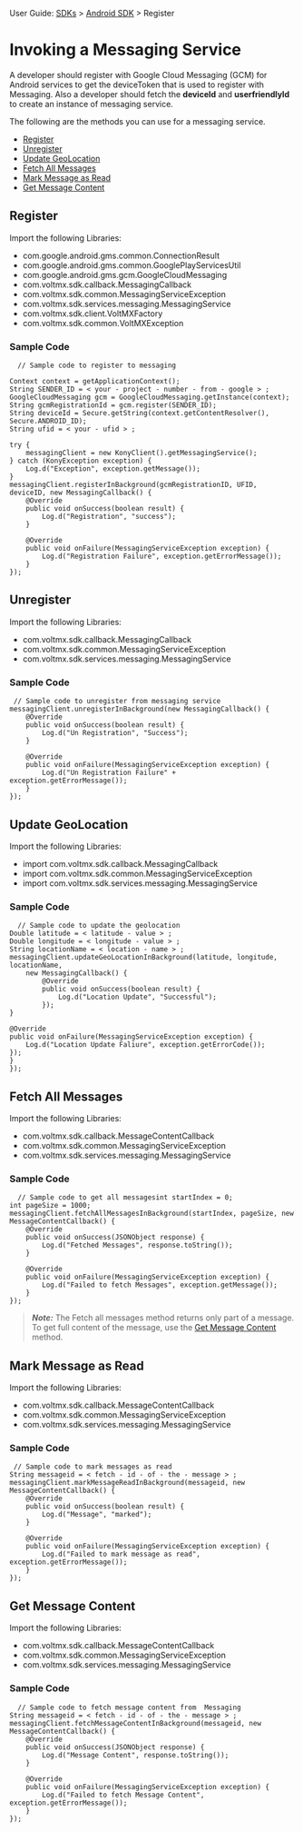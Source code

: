                               

User Guide: [SDKs](../Foundry_SDKs.md) > [Android SDK](Installing_Android_SDK.md) > Register

Invoking a Messaging Service
============================

A developer should register with Google Cloud Messaging (GCM) for Android services to get the deviceToken that is used to register with Messaging. Also a developer should fetch the **deviceId** and **userfriendlyId** to create an instance of messaging service.

The following are the methods you can use for a messaging service.

*   [Register](#register)
*   [Unregister](#unregister)
*   [Update GeoLocation](#update-geolocation)
*   [Fetch All Messages](#fetch-all-messages)
*   [Mark Message as Read](#mark-message-as-read)
*   [Get Message Content](#get-message-content)

Register
--------

Import the following Libraries:

*   com.google.android.gms.common.ConnectionResult
*   com.google.android.gms.common.GooglePlayServicesUtil
*   com.google.android.gms.gcm.GoogleCloudMessaging
*   com.voltmx.sdk.callback.MessagingCallback
*   com.voltmx.sdk.common.MessagingServiceException
*   com.voltmx.sdk.services.messaging.MessagingService
*   com.voltmx.sdk.client.VoltMXFactory
*   com.voltmx.sdk.common.VoltMXException

### Sample Code

```
  // Sample code to register to messaging 

Context context = getApplicationContext();
String SENDER_ID = < your - project - number - from - google > ;
GoogleCloudMessaging gcm = GoogleCloudMessaging.getInstance(context);
String gcmRegistrationId = gcm.register(SENDER_ID);
String deviceId = Secure.getString(context.getContentResolver(), Secure.ANDROID_ID);
String ufid = < your - ufid > ;

try {
    messagingClient = new KonyClient().getMessagingService();
} catch (KonyException exception) {
    Log.d("Exception", exception.getMessage());
}
messagingClient.registerInBackground(gcmRegistrationID, UFID, deviceID, new MessagingCallback() {
    @Override
    public void onSuccess(boolean result) {
        Log.d("Registration", "success");
    }

    @Override
    public void onFailure(MessagingServiceException exception) {
        Log.d("Registration Failure", exception.getErrorMessage());
    }
});
```

Unregister
----------

Import the following Libraries:

*   com.voltmx.sdk.callback.MessagingCallback
*   com.voltmx.sdk.common.MessagingServiceException
*   com.voltmx.sdk.services.messaging.MessagingService

### Sample Code

```
 // Sample code to unregister from messaging service
messagingClient.unregisterInBackground(new MessagingCallback() {
    @Override
    public void onSuccess(boolean result) {
        Log.d("Un Registration", "Success");
    }

    @Override
    public void onFailure(MessagingServiceException exception) {
        Log.d("Un Registration Failure" + exception.getErrorMessage());
    }
});
```

Update GeoLocation
------------------

Import the following Libraries:

*   import com.voltmx.sdk.callback.MessagingCallback
*   import com.voltmx.sdk.common.MessagingServiceException
*   import com.voltmx.sdk.services.messaging.MessagingService

### Sample Code

```
  // Sample code to update the geolocation
Double latitude = < latitude - value > ;
Double longitude = < longitude - value > ;
String locationName = < location - name > ;
messagingClient.updateGeoLocationInBackground(latitude, longitude, locationName,
    new MessagingCallback() {
        @Override
        public void onSuccess(boolean result) {
            Log.d("Location Update", "Successful");
        });
}

@Override
public void onFailure(MessagingServiceException exception) {
    Log.d("Location Update Faliure", exception.getErrorCode());
});
}
});
```

Fetch All Messages
------------------

Import the following Libraries:

*   com.voltmx.sdk.callback.MessageContentCallback
*   com.voltmx.sdk.common.MessagingServiceException
*   com.voltmx.sdk.services.messaging.MessagingService

### Sample Code

```
  // Sample code to get all messagesint startIndex = 0;
int pageSize = 1000;
messagingClient.fetchAllMessagesInBackground(startIndex, pageSize, new MessageContentCallback() {
    @Override
    public void onSuccess(JSONObject response) {
        Log.d("Fetched Messages", response.toString());
    }

    @Override
    public void onFailure(MessagingServiceException exception) {
        Log.d("Failed to fetch Messages", exception.getMessage());
    }
});
```

> **_Note:_** The Fetch all messages method returns only part of a message. To get full content of the message, use the [Get Message Content](#get-message-content) method.

Mark Message as Read
--------------------

Import the following Libraries:

*   com.voltmx.sdk.callback.MessageContentCallback
*   com.voltmx.sdk.common.MessagingServiceException
*   com.voltmx.sdk.services.messaging.MessagingService

### Sample Code

```
 // Sample code to mark messages as read
String messageid = < fetch - id - of - the - message > ;
messagingClient.markMessageReadInBackground(messageid, new MessageContentCallback() {
    @Override
    public void onSuccess(boolean result) {
        Log.d("Message", "marked");
    }

    @Override
    public void onFailure(MessagingServiceException exception) {      
        Log.d("Failed to mark message as read", exception.getErrorMessage());
    }
});
```

Get Message Content
-------------------

Import the following Libraries:

*   com.voltmx.sdk.callback.MessageContentCallback
*   com.voltmx.sdk.common.MessagingServiceException
*   com.voltmx.sdk.services.messaging.MessagingService

### Sample Code

```
  // Sample code to fetch message content from  Messaging 
String messageid = < fetch - id - of - the - message > ;
messagingClient.fetchMessageContentInBackground(messageid, new MessageContentCallback() {
    @Override
    public void onSuccess(JSONObject response) {
        Log.d("Message Content", response.toString());
    }

    @Override
    public void onFailure(MessagingServiceException exception) {     
        Log.d("Failed to fetch Message Content", exception.getErrorMessage());
    }
});
```
